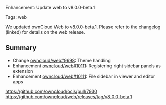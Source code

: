Enhancement: Update web to v8.0.0-beta.1

Tags: web

We updated ownCloud Web to v8.0.0-beta.1. Please refer to the changelog (linked) for details on the web release.

## Summary
* Change [owncloud/web#9698](https://github.com/owncloud/web/pull/9698): Theme handling
* Enhancement [owncloud/web#10111](https://github.com/owncloud/web/pull/10111): Registering right sidebar panels as extension
* Enhancement [owncloud/web#10111](https://github.com/owncloud/web/pull/10111): File sidebar in viewer and editor apps

https://github.com/owncloud/ocis/pull/7930
https://github.com/owncloud/web/releases/tag/v8.0.0-beta.1
